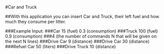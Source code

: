﻿#Car and Truck

##With this application you can insert Car and Truck, their left fuel and how much they consume per litter.

###Example Input:
###Car 15 (fuel) 0.3 (consumption)
###Truck 100 (fuel) 0.9 (consumption)
###4 (the number of commands N that will be given on the next N lines)
###Drive Car 9 (distance)
###Drive Car 30 (distance)
###Refuel Car 50 (liters)
###Drive Truck 10 (distance)